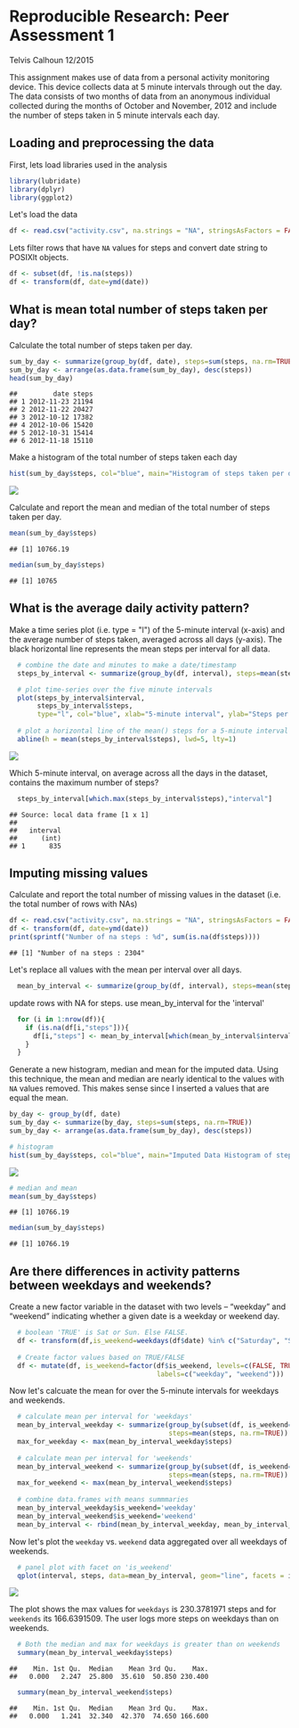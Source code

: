 # Reproducible Research: Peer Assessment 1

Telvis Calhoun 12/2015

This assignment makes use of data from a personal activity monitoring device. This device collects data at 5 minute intervals through out the day. The data consists of two months of data from an anonymous individual collected during the months of October and November, 2012 and include the number of steps taken in 5 minute intervals each day.

## Loading and preprocessing the data

First, lets load libraries used in the analysis


```r
library(lubridate)
library(dplyr)
library(ggplot2)
```

Let's load the data

```r
df <- read.csv("activity.csv", na.strings = "NA", stringsAsFactors = FALSE)
```

Lets filter rows that have `NA` values for steps and convert date string to POSIXlt objects.

```r
df <- subset(df, !is.na(steps))
df <- transform(df, date=ymd(date))
```


## What is mean total number of steps taken per day?

Calculate the total number of steps taken per day.


```r
sum_by_day <- summarize(group_by(df, date), steps=sum(steps, na.rm=TRUE))
sum_by_day <- arrange(as.data.frame(sum_by_day), desc(steps))
head(sum_by_day)
```

```
##         date steps
## 1 2012-11-23 21194
## 2 2012-11-22 20427
## 3 2012-10-12 17382
## 4 2012-10-06 15420
## 5 2012-10-31 15414
## 6 2012-11-18 15110
```

Make a histogram of the total number of steps taken each day


```r
hist(sum_by_day$steps, col="blue", main="Histogram of steps taken per day", xlab = "Steps")
```

![](PA1_template_files/figure-html/unnamed-chunk-5-1.png) 

Calculate and report the mean and median of the total number of steps taken per day.


```r
mean(sum_by_day$steps)
```

```
## [1] 10766.19
```

```r
median(sum_by_day$steps)
```

```
## [1] 10765
```


## What is the average daily activity pattern?
Make a time series plot (i.e. type = "l") of the 5-minute interval (x-axis) and the average number of steps taken, averaged across all days (y-axis). The black horizontal line represents the mean steps per interval for all data.


```r
  # combine the date and minutes to make a date/timestamp
  steps_by_interval <- summarize(group_by(df, interval), steps=mean(steps, na.rm=TRUE))

  # plot time-series over the five minute intervals
  plot(steps_by_interval$interval, 
       steps_by_interval$steps, 
       type="l", col="blue", xlab="5-minute interval", ylab="Steps per 5 minute interval")
  
  # plot a horizontal line of the mean() steps for a 5-minute interval over all the days
  abline(h = mean(steps_by_interval$steps), lwd=5, lty=1)
```

![](PA1_template_files/figure-html/unnamed-chunk-7-1.png) 

Which 5-minute interval, on average across all the days in the dataset, contains the maximum number of steps?


```r
  steps_by_interval[which.max(steps_by_interval$steps),"interval"]
```

```
## Source: local data frame [1 x 1]
## 
##   interval
##      (int)
## 1      835
```

## Imputing missing values

Calculate and report the total number of missing values in the dataset (i.e. the total number of rows with NAs)


```r
df <- read.csv("activity.csv", na.strings = "NA", stringsAsFactors = FALSE)
df <- transform(df, date=ymd(date))
print(sprintf("Number of na steps : %d", sum(is.na(df$steps))))
```

```
## [1] "Number of na steps : 2304"
```
  
Let's replace all values with the mean per interval over all days. 

```r
  mean_by_interval <- summarize(group_by(df, interval), steps=mean(steps, na.rm=TRUE))
```
  
update rows with NA for steps. use mean_by_interval for the 'interval'

```r
  for (i in 1:nrow(df)){
    if (is.na(df[i,"steps"])){
      df[i,"steps"] <- mean_by_interval[which(mean_by_interval$interval==df[i,"interval"]), "steps"]
    }
  }
```

Generate a new histogram, median and mean for the imputed data. Using this technique, the mean and median are nearly identical to the values with `NA` values removed. This makes sense since I inserted a values that are equal the mean.


```r
by_day <- group_by(df, date)
sum_by_day <- summarize(by_day, steps=sum(steps, na.rm=TRUE))
sum_by_day <- arrange(as.data.frame(sum_by_day), desc(steps))

# histogram
hist(sum_by_day$steps, col="blue", main="Imputed Data Histogram of steps taken per day")
```

![](PA1_template_files/figure-html/unnamed-chunk-12-1.png) 

```r
# median and mean
mean(sum_by_day$steps)
```

```
## [1] 10766.19
```

```r
median(sum_by_day$steps)
```

```
## [1] 10766.19
```

## Are there differences in activity patterns between weekdays and weekends?

Create a new factor variable in the dataset with two levels – “weekday” and “weekend” indicating whether a given date is a weekday or weekend day.

```r
  # boolean 'TRUE' is Sat or Sun. Else FALSE.
  df <- transform(df,is_weekend=weekdays(df$date) %in% c("Saturday", "Sunday"))
  
  # Create factor values based on TRUE/FALSE
  df <- mutate(df, is_weekend=factor(df$is_weekend, levels=c(FALSE, TRUE), 
                                     labels=c("weekday", "weekend")))
```

Now let's calcuate the mean for over the 5-minute intervals for weekdays and weekends.  

```r
  # calculate mean per interval for 'weekdays'
  mean_by_interval_weekday <- summarize(group_by(subset(df, is_weekend=='weekday'), interval), 
                                        steps=mean(steps, na.rm=TRUE))
  max_for_weekday <- max(mean_by_interval_weekday$steps)
  
  # calculate mean per interval for 'weekends'
  mean_by_interval_weekend <- summarize(group_by(subset(df, is_weekend=='weekend'), interval), 
                                        steps=mean(steps, na.rm=TRUE))
  max_for_weekend <- max(mean_by_interval_weekend$steps)
  
  # combine data.frames with means summmaries
  mean_by_interval_weekday$is_weekend='weekday'
  mean_by_interval_weekend$is_weekend='weekend'
  mean_by_interval <- rbind(mean_by_interval_weekday, mean_by_interval_weekend)
```

Now let's plot the `weekday` vs. `weekend` data aggregated over all weekdays of weekends.


```r
  # panel plot with facet on 'is_weekend'
  qplot(interval, steps, data=mean_by_interval, geom="line", facets = is_weekend ~.)
```

![](PA1_template_files/figure-html/unnamed-chunk-15-1.png) 

The plot shows the max values for `weekdays` is 230.3781971 steps and for `weekends` its 166.6391509. The user logs more steps on weekdays than on weekends.


```r
  # Both the median and max for weekdays is greater than on weekends
  summary(mean_by_interval_weekday$steps)
```

```
##    Min. 1st Qu.  Median    Mean 3rd Qu.    Max. 
##   0.000   2.247  25.800  35.610  50.850 230.400
```

```r
  summary(mean_by_interval_weekend$steps)
```

```
##    Min. 1st Qu.  Median    Mean 3rd Qu.    Max. 
##   0.000   1.241  32.340  42.370  74.650 166.600
```
  
